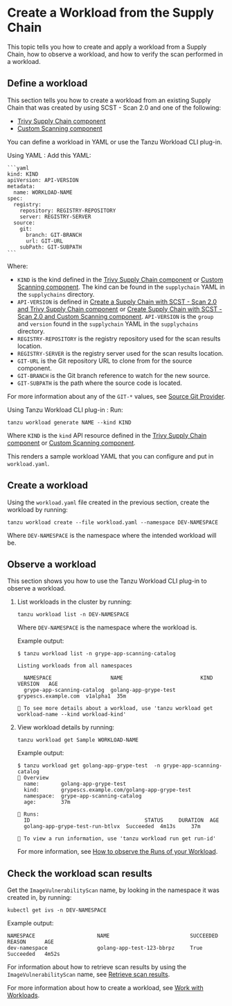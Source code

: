 # Create a Workload from the Supply Chain

This topic tells you how to create and apply a workload from a Supply Chain, how to observe a
workload, and how to verify the scan performed in a workload.

## <a id="define-and-create-wl"></a> Define a workload

This section tells you how to create a workload from an existing Supply Chain that was created by
using SCST - Scan 2.0 and one of the following:

- [Trivy Supply Chain component](create-supply-chain-with-app-scanning.hbs.md#scan-2.0-and-trivy)
- [Custom Scanning component](create-supply-chain-with-app-scanning.hbs.md#scan-2.0-and-custom-scanning)

You can define a workload in YAML or use the Tanzu Workload CLI plug-in.

Using YAML
: Add this YAML:

    ```yaml
    kind: KIND
    apiVersion: API-VERSION
    metadata:
      name: WORKLOAD-NAME
    spec:
      registry:
        repository: REGISTRY-REPOSITORY
        server: REGISTRY-SERVER
      source:
        git:
          branch: GIT-BRANCH
          url: GIT-URL
        subPath: GIT-SUBPATH
    ```

  Where:

  - `KIND` is the kind defined in the
    [Trivy Supply Chain component](create-supply-chain-with-app-scanning.hbs.md#scan-2.0-and-trivy)
    or
    [Custom Scanning component](create-supply-chain-with-app-scanning.hbs.md#scan-2.0-and-custom-scanning).
    The kind can be found in the `supplychain` YAML in the `supplychains` directory.
  - `API-VERSION` is defined in
    [Create a Supply Chain with SCST - Scan 2.0 and Trivy Supply Chain component](create-supply-chain-with-app-scanning.hbs.md#create-a-supply-chain-with-scst---scan-20-and-trivy-supply-chain-component)
    or
    [Create Supply Chain with SCST - Scan 2.0 and Custom Scanning component](create-supply-chain-with-app-scanning.hbs.md#create-supply-chain-with-scst---scan-20-and-custom-scanning-component).
    `API-VERSION` is the `group` and `version` found in the `supplychain` YAML in the `supplychains`
    directory.
  - `REGISTRY-REPOSITORY` is the registry repository used for the scan results location.
  - `REGISTRY-SERVER` is the registry server used for the scan results location.
  - `GIT-URL` is the Git repository URL to clone from for the source component.
  - `GIT-BRANCH` is the Git branch reference to watch for the new source.
  - `GIT-SUBPATH` is the path where the source code is located.

  For more information about any of the `GIT-*` values, see
  [Source Git Provider](../../supply-chain/reference/catalog/about.hbs.md#source-git-provider).

Using Tanzu Workload CLI plug-in
: Run:

  ```console
  tanzu workload generate NAME --kind KIND
  ```

  Where `KIND` is the `kind` API resource defined in the
  [Trivy Supply Chain component](create-supply-chain-with-app-scanning.hbs.md#scan-2.0-and-trivy) or
  [Custom Scanning component](create-supply-chain-with-app-scanning.hbs.md#scan-2.0-and-custom-scanning).

  This renders a sample workload YAML that you can configure and put in `workload.yaml`.

## <a id="create-workload"></a> Create a workload

Using the `workload.yaml` file created in the previous section, create the workload by running:

```console
tanzu workload create --file workload.yaml --namespace DEV-NAMESPACE
```

Where `DEV-NAMESPACE` is the namespace where the intended workload will be.

## <a id="observe-workload"></a> Observe a workload

This section shows you how to use the Tanzu Workload CLI plug-in to observe a workload.

1. List workloads in the cluster by running:

   ```console
   tanzu workload list -n DEV-NAMESPACE
   ```

   Where `DEV-NAMESPACE` is the namespace where the workload is.

   Example output:

   ```console
   $ tanzu workload list -n grype-app-scanning-catalog

   Listing workloads from all namespaces

     NAMESPACE                   NAME                         KIND                  VERSION   AGE
     grype-app-scanning-catalog  golang-app-grype-test  grypescs.example.com  v1alpha1  35m

   🔎 To see more details about a workload, use 'tanzu workload get workload-name --kind workload-kind'
   ```

2. View workload details by running:

   ```console
   tanzu workload get Sample WORKLOAD-NAME
   ```

   Example output:

   ```console
   $ tanzu workload get golang-app-grype-test  -n grype-app-scanning-catalog
   📡 Overview
     name:       golang-app-grype-test
     kind:       grypescs.example.com/golang-app-grype-test
     namespace:  grype-app-scanning-catalog
     age:        37m

   🏃 Runs:
     ID                                     STATUS     DURATION  AGE
     golang-app-grype-test-run-btlvx  Succeeded  4m13s     37m

   🔎 To view a run information, use 'tanzu workload run get run-id'
   ```

   For more information, see
   [How to observe the Runs of your Workload](../../supply-chain/development/how-to/discover-workloads.hbs.md).

## <a id="verify-workload-scanning"></a>Check the workload scan results

Get the `ImageVulnerabilityScan` name, by looking in the namespace it was created in, by running:

```console
kubectl get ivs -n DEV-NAMESPACE
```

Example output:

```console
NAMESPACE                    NAME                          SUCCEEDED   REASON      AGE
dev-namespace                golang-app-test-123-bbrpz     True        Succeeded   4m52s
```

For information about how to retrieve scan results by using the `ImageVulnerabilityScan` name, see
[Retrieve scan results](../verify-app-scanning.hbs.md#retrieve-scan-results).

For more information about how to create a workload, see
[Work with Workloads](../../supply-chain/development/how-to/discover-workloads.hbs.md).
